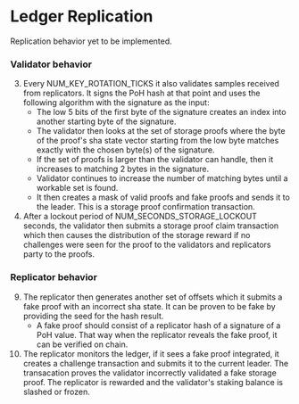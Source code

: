 # Ledger Replication

Replication behavior yet to be implemented.

### Validator behavior

3. Every NUM\_KEY\_ROTATION\_TICKS it also validates samples received from
replicators. It signs the PoH hash at that point and uses the following
algorithm with the signature as the input:
     - The low 5 bits of the first byte of the signature creates an index into
       another starting byte of the signature.
     - The validator then looks at the set of storage proofs where the byte of
       the proof's sha state vector starting from the low byte matches exactly
with the chosen byte(s) of the signature.
     - If the set of proofs is larger than the validator can handle, then it
       increases to matching 2 bytes in the signature.
     - Validator continues to increase the number of matching bytes until a
       workable set is found.
     - It then creates a mask of valid proofs and fake proofs and sends it to
       the leader. This is a storage proof confirmation transaction.
5. After a lockout period of NUM\_SECONDS\_STORAGE\_LOCKOUT seconds, the
validator then submits a storage proof claim transaction which then causes the
distribution of the storage reward if no challenges were seen for the proof to
the validators and replicators party to the proofs.

### Replicator behavior

9. The replicator then generates another set of offsets which it submits a fake
proof with an incorrect sha state. It can be proven to be fake by providing the
seed for the hash result.
     - A fake proof should consist of a replicator hash of a signature of a PoH
       value. That way when the replicator reveals the fake proof, it can be
verified on chain.
10. The replicator monitors the ledger, if it sees a fake proof integrated, it
creates a challenge transaction and submits it to the current leader. The
transacation proves the validator incorrectly validated a fake storage proof.
The replicator is rewarded and the validator's staking balance is slashed or
frozen.


